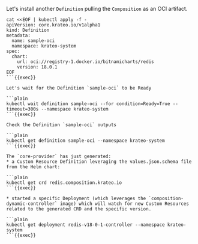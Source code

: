 Let's install another `Definition` pulling the `Composition` as an OCI artifact.

```plain
cat <<EOF | kubectl apply -f -
apiVersion: core.krateo.io/v1alpha1
kind: Definition
metadata:
  name: sample-oci
  namespace: krateo-system
spec:
  chart:
    url: oci://registry-1.docker.io/bitnamicharts/redis
    version: 18.0.1
EOF
```{{exec}}

Let's wait for the Definition `sample-oci` to be Ready

```plain
kubectl wait definition sample-oci --for condition=Ready=True --timeout=300s --namespace krateo-system
```{{exec}}

Check the Definition `sample-oci` outputs

```plain
kubectl get definition sample-oci --namespace krateo-system
```{{exec}}

The `core-provider` has just generated:
* a Custom Resource Definition leveraging the values.json.schema file from the Helm chart:

```plain
kubectl get crd redis.composition.krateo.io
```{{exec}}

* started a specific Deployment (which leverages the `composition-dynamic-controller` image) which will watch for new Custom Resources related to the generated CRD and the specific version.

```plain
kubectl get deployment redis-v18-0-1-controller --namespace krateo-system
```{{exec}}
